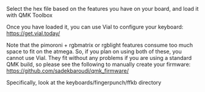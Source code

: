 Select the hex file based on the features you have on your board, and load it with QMK Toolbox

Once you have loaded it, you can use Vial to configure your keyboard:
https://get.vial.today/

Note that the pimoroni + rgbmatrix or rgblight features consume too much space to fit on the atmega. So, if you plan on using both of these, you cannot use Vial. They fit without any problems if you are using a standard QMK build, so please see the following to manually create your firmware:
https://github.com/sadekbaroudi/qmk_firmware/

Specifically, look at the keyboards/fingerpunch/ffkb directory